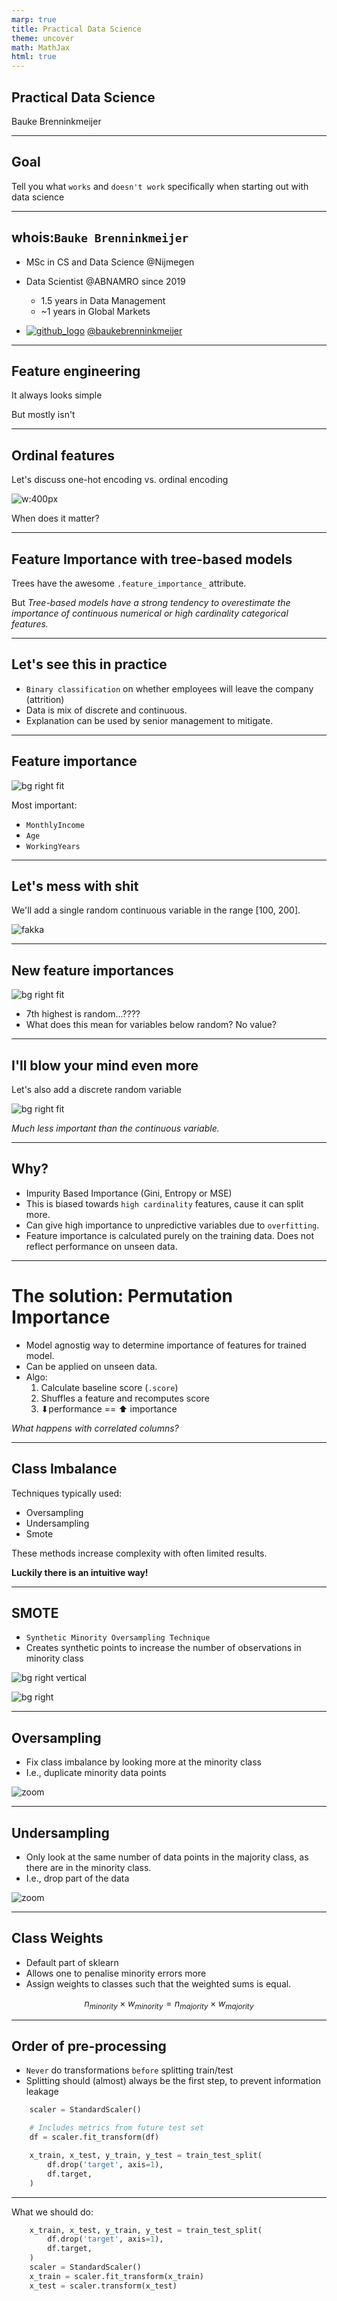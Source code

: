 ```yaml
---
marp: true
title: Practical Data Science
theme: uncover
math: MathJax
html: true
---
```


<!-- _class: invert -->
<!-- ![bg](images/title-background.png) -->

## Practical Data Science

Bauke Brenninkmeijer

<!-- footer: Kaggle Competition for Jr. Data Science 2022 -->

---

<!-- paginate: true -->

## Goal

Tell you what `works`
and `doesn't work`
specifically when starting out
with data science

<!-- footer: Practical Data Science • Bauke Brenninkmeijer -->

---

## whois:`Bauke Brenninkmeijer`

- MSc in CS and Data Science @Nijmegen
- Data Scientist @ABNAMRO since 2019
  - 1.5 years in Data Management
  - ~1 years in Global Markets

- [![github_logo](images/GitHub-Mark-32px.png)](https://github.com/Baukebrenninkmeijer) [@baukebrenninkmeijer](https://github.com/Baukebrenninkmeijer)

---

## Feature engineering

It always looks simple

But mostly isn't

---

## Ordinal features

Let's discuss one-hot encoding vs. ordinal encoding

![w:400px](images/ordinal_vs_onehot.svg)

When does it matter?

---

## Feature Importance with tree-based models

Trees have the awesome `.feature_importance_` attribute.

But
*Tree-based models have a strong tendency to overestimate the importance of continuous numerical or high cardinality categorical features.*

---

## Let's see this in practice

- `Binary classification` on whether employees will leave the company (attrition)
- Data is mix of discrete and continuous.
- Explanation can be used by senior management to mitigate.

---

## Feature importance

![bg right fit](images/feature_importance1.png)

Most important:

- `MonthlyIncome`
- `Age`
- `WorkingYears`

---

## Let's mess with shit

We'll add a single random continuous variable in the range [100, 200].

![fakka](images/random_continuous_variable.png)

---

## <!-- fit --> New feature importances

![bg right fit](images/feature_importance2.png)

- 7th highest is random...????
- What does this mean for variables below random? No value?

---

## I'll blow your mind even more

Let's also add a discrete random variable

![bg right fit](images/feature_importance3.png)

*Much less important than the continuous variable.*

---

## Why?

- Impurity Based Importance (Gini, Entropy or MSE)
- This is biased towards `high cardinality` features, cause it can split more.
- Can give high importance to unpredictive variables due to `overfitting`.
- Feature importance is calculated purely on the training data. Does not reflect performance on unseen data.

---

# <!--fit--> The solution: Permutation Importance

- Model agnostig way to determine importance of features for trained model.
- Can be applied on unseen data.
- Algo:
  1. Calculate baseline score (`.score`)
  2. Shuffles a feature and recomputes score
  3. ⬇performance == ⬆ importance

*What happens with correlated columns?*

---
<!-- footer: Class Imbalance • Practical Data Science • Bauke Brenninkmeijer -->

## Class Imbalance

Techniques typically used:

- Oversampling
- Undersampling
- Smote

These methods increase complexity with often limited results.

**Luckily there is an intuitive way!**

---

<!-- _paginate: False -->

## SMOTE

- `Synthetic Minority Oversampling Technique`
- Creates synthetic points to increase the number of observations in minority class

![bg right vertical](images/smote_theory.png)

![bg right](images/smote_actually.png)

---

## Oversampling

- Fix class imbalance by looking more at the minority class
- I.e., duplicate minority data points

![zoom](images/enhance-zoom.gif)

---

## Undersampling

- Only look at the same number of data points in the majority class, as there are in the minority class.
- I.e., drop part of the data

![zoom](images/falling.gif)

---

## Class Weights

- Default part of sklearn
- Allows one to penalise minority errors more
- Assign weights to classes such that the weighted sums is equal.

$$
n_{minority} \times w_{minority} = n_{majority} \times w_{majority}
$$

---

## Order of pre-processing

- `Never` do transformations `before` splitting train/test
- Splitting should (almost) always be the first step, to prevent information leakage

```python
    scaler = StandardScaler()

    # Includes metrics from future test set
    df = scaler.fit_transform(df)

    x_train, x_test, y_train, y_test = train_test_split(
        df.drop('target', axis=1),
        df.target,
    )
```

---

What we should do:

```python
    x_train, x_test, y_train, y_test = train_test_split(
        df.drop('target', axis=1),
        df.target,
    )
    scaler = StandardScaler()
    x_train = scaler.fit_transform(x_train)
    x_test = scaler.transform(x_test)
```
